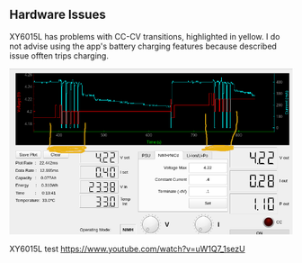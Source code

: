 ## Hardware Issues

XY6015L has problems with CC-CV transitions, highlighted in yellow.
I do not advise using the app's battery charging features because described issue offten trips charging. 

![](../images/CC_CV_transition.png)

XY6015L test
https://www.youtube.com/watch?v=uW1Q7_1sezU
